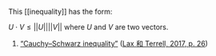 This [[inequality]] has the form:

$U \cdot V \leq ||U||||V||$ where $U$ and $V$ are two vectors. 



1. <span class="highlight" data-annotation="%7B%22attachmentURI%22%3A%22http%3A%2F%2Fzotero.org%2Fusers%2F9667514%2Fitems%2FMRG3JSBV%22%2C%22annotationKey%22%3A%223K7IIQJC%22%2C%22color%22%3A%22%23ffd400%22%2C%22pageLabel%22%3A%2226%22%2C%22position%22%3A%7B%22pageIndex%22%3A34%2C%22rects%22%3A%5B%5B136.608%2C373.696%2C255.549%2C382.702%5D%5D%7D%2C%22citationItem%22%3A%7B%22uris%22%3A%5B%22http%3A%2F%2Fzotero.org%2Fusers%2F9667514%2Fitems%2FAF5ZWLHB%22%5D%2C%22locator%22%3A%2226%22%7D%7D" ztype="zhighlight"><a href="zotero://open-pdf/library/items/MRG3JSBV?page=35&#x26;annotation=3K7IIQJC">“Cauchy–Schwarz inequality”</a></span> <span class="citation" data-citation="%7B%22citationItems%22%3A%5B%7B%22uris%22%3A%5B%22http%3A%2F%2Fzotero.org%2Fusers%2F9667514%2Fitems%2FAF5ZWLHB%22%5D%2C%22locator%22%3A%2226%22%7D%5D%2C%22properties%22%3A%7B%7D%7D" ztype="zcitation">(<span class="citation-item"><a href="zotero://select/library/items/AF5ZWLHB">Lax 和 Terrell, 2017, p. 26</a></span>)</span>